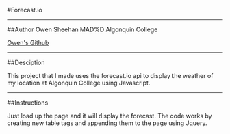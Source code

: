 #Forecast.io

---

##Author
Owen Sheehan
MAD%D Algonquin College

[Owen's Github](https://github.com/shee0058)

---

##Desciption

This project that I made uses the forecast.io api to display the weather of my location at Algonquin College using Javascript.

---

##Instructions

Just load up the page and it will display the forecast. The code works by creating new table tags and appending them to the page using Jquery.